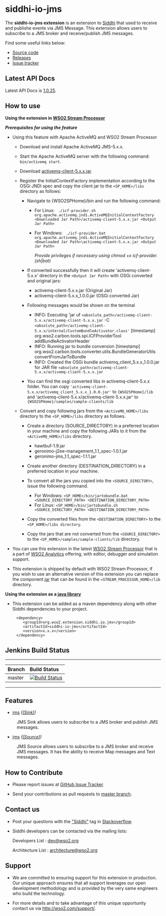 siddhi-io-jms
======================================

The **siddhi-io-jms extension** is an extension to <a target="_blank" href="https://wso2.github.io/siddhi">Siddhi</a> that used to receive and publishe events via JMS Message. This extension allows users to subscribe to a JMS broker and receive/publish JMS messages.

Find some useful links below:

* <a target="_blank" href="https://github.com/wso2-extensions/siddhi-io-jms">Source code</a>
* <a target="_blank" href="https://github.com/wso2-extensions/siddhi-io-jms/releases">Releases</a>
* <a target="_blank" href="https://github.com/wso2-extensions/siddhi-io-jms/issues">Issue tracker</a>

## Latest API Docs 

Latest API Docs is <a target="_blank" href="https://wso2-extensions.github.io/siddhi-io-jms/api/1.0.25">1.0.25</a>.

## How to use 

**Using the extension in <a target="_blank" href="https://github.com/wso2/product-sp">WSO2 Stream Processor</a>**

***Prerequisites for using the feature***

- Using this feature with Apache ActiveMQ and WSO2 Stream Processor 

    - Download and install Apache ActiveMQ JMS-5.x.x.
    - Start the Apache ActiveMQ server with the following command: `bin/activemq start`.
    - Download [activemq-client-5.x.x.jar](http://central.maven.org/maven2/org/apache/activemq/activemq-client/5.9.0/activemq-client-5.9.0.jar).
    - Register the InitialContextFactory implementation according to the OSGi JNDI spec and copy the client jar to the `<SP_HOME>/libs` directory as follows:
    
        - Navigate to {WSO2SPHome}/bin and run the following command:
      
            - For Linux:
                ` ./icf-provider.sh org.apache.activemq.jndi.ActiveMQInitialContextFactory <Downloaded Jar Path>/activemq-client-5.x.x.jar <Output Jar Path>`
            - For Windows:
                ` ./icf-provider.bat org.apache.activemq.jndi.ActiveMQInitialContextFactory <Downloaded Jar Path>\activemq-client-5.x.x.jar <Output Jar Path>`
                
                _Provide privileges if necessary using chmod +x icf-provider.(sh|bat)_
         
        - If converted successfully then it will create 'activemq-client-5.x.x' directory in the `<Output Jar Path>` with OSGi converted and original jars:
      
            - activemq-client-5.x.x.jar (Original Jar)
            - activemq-client-5.x.x_1.0.0.jar (OSGi converted Jar)
      
        - Following messages would be shown on the terminal
      
            - INFO: Executing 'jar uf `<absolute_path>/activemq-client-5.x.x/activemq-client-5.x.x.jar` -C `<absolute_path>/activemq-client-5.x.x/internal/CustomBundleActivator.class'`
                [timestamp] org.wso2.carbon.tools.spi.ICFProviderTool addBundleActivatorHeader
            - INFO: Running jar to bundle conversion [timestamp] org.wso2.carbon.tools.converter.utils.BundleGeneratorUtils convertFromJarToBundle
            - INFO: Created the OSGi bundle activemq_client_5.x.x_1.0.0.jar for JAR file `<absolute_path>/activemq-client-5.x.x/activemq-client-5.x.x.jar`
        - You can find the osgi converted libs in activemq-client-5.x.x folder. You can copy `'activemq-client-5.x.x/activemq_client_5.x.x_1.0.0.jar'` to `{WSO2SPHome}/lib`
          	   and 'activemq-client-5.x.x/activemq-client-5.x.x.jar' to `{WSO2SPHome}/samples/sample-clients/lib`
  
    - Convert and copy following jars from the `<ActiveMQ_HOME>/libs` directory to the `<SP_HOME>/libs` directory as follows.
    
        - Create a directory (SOURCE_DIRECTORY) in a preferred location in your machine and copy the following JARs to it from the `<ActiveMQ_HOME>/libs` directory.
     
            - hawtbuf-1.9.jar
            - geronimo-j2ee-management_1.1_spec-1.0.1.jar
            - geronimo-jms_1.1_spec-1.1.1.jar
    
        - Create another directory (DESTINATION_DIRECTORY) in a preferred location in your machine.
        - To convert all the jars you copied into the `<SOURCE_DIRECTORY>`, issue the following command.
        
            - For Windows: 
                `<SP_HOME>/bin/jartobundle.bat <SOURCE_DIRECTORY_PATH> <DESTINATION_DIRECTORY_PATH>`
            - For Linux: 
                `<SP_HOME>/bin/jartobundle.sh <SOURCE_DIRECTORY_PATH> <DESTINATION_DIRECTORY_PATH>`
                
        - Copy the converted files from the `<DESTINATION_DIRECTORY>` to the `<SP_HOME>/libs directory`.
        - Copy the jars that are not converted from the `<SOURCE_DIRECTORY>` to the `<SP_HOME>/samples/sample-clients/lib` directory.
 
- You can use this extension in the latest <a target="_blank" href="https://github.com/wso2/product-sp/releases">WSO2 Stream Processor</a> that is a part of <a target="_blank" href="http://wso2.com/analytics?utm_source=gitanalytics&utm_campaign=gitanalytics_Jul17">WSO2 Analytics</a> offering, with editor, debugger and simulation support. 

- This extension is shipped by default with WSO2 Stream Processor, if you wish to use an alternative version of this extension you can replace the component <a target="_blank" href="https://github.com/wso2-extensions/siddhi-io-jms/releases">jar</a> that can be found in the `<STREAM_PROCESSOR_HOME>/lib` directory.

**Using the extension as a <a target="_blank" href="https://wso2.github.io/siddhi/documentation/running-as-a-java-library">java library</a>**

* This extension can be added as a maven dependency along with other Siddhi dependencies to your project.

```
     <dependency>
        <groupId>org.wso2.extension.siddhi.io.jms</groupId>
        <artifactId>siddhi-io-jms</artifactId>
        <version>x.x.x</version>
     </dependency>
```

## Jenkins Build Status

---

|  Branch | Build Status |
| :------ |:------------ | 
| master  | [![Build Status](https://wso2.org/jenkins/job/siddhi/job/siddhi-io-jms/badge/icon)](https://wso2.org/jenkins/job/siddhi/job/siddhi-io-jms/) |

---

## Features

* <a target="_blank" href="https://wso2-extensions.github.io/siddhi-io-jms/api/1.0.25/#jms-sink">jms</a> *(<a target="_blank" href="https://wso2.github.io/siddhi/documentation/siddhi-4.0/#sink">(Sink)</a>)*<br><div style="padding-left: 1em;"><p>JMS Sink allows users to subscribe to a JMS broker and publish JMS messages.</p></div>
* <a target="_blank" href="https://wso2-extensions.github.io/siddhi-io-jms/api/1.0.25/#jms-source">jms</a> *(<a target="_blank" href="https://wso2.github.io/siddhi/documentation/siddhi-4.0/#source">(Source)</a>)*<br><div style="padding-left: 1em;"><p>JMS Source allows users to subscribe to a JMS broker and receive JMS messages. It has the ability to receive Map messages and Text messages.</p></div>

## How to Contribute
 
  * Please report issues at <a target="_blank" href="https://github.com/wso2-extensions/siddhi-io-jms/issues">GitHub Issue Tracker</a>.
  
  * Send your contributions as pull requests to <a target="_blank" href="https://github.com/wso2-extensions/siddhi-io-jms/tree/master">master branch</a>. 
 
## Contact us 

 * Post your questions with the <a target="_blank" href="http://stackoverflow.com/search?q=siddhi">"Siddhi"</a> tag in <a target="_blank" href="http://stackoverflow.com/search?q=siddhi">Stackoverflow</a>. 
 
 * Siddhi developers can be contacted via the mailing lists:
 
    Developers List   : [dev@wso2.org](mailto:dev@wso2.org)
    
    Architecture List : [architecture@wso2.org](mailto:architecture@wso2.org)
 
## Support 

* We are committed to ensuring support for this extension in production. Our unique approach ensures that all support leverages our open development methodology and is provided by the very same engineers who build the technology. 

* For more details and to take advantage of this unique opportunity contact us via <a target="_blank" href="http://wso2.com/support?utm_source=gitanalytics&utm_campaign=gitanalytics_Jul17">http://wso2.com/support/</a>. 
